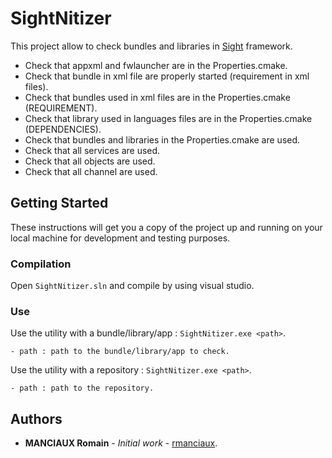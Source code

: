 # SightNitizer

This project allow to check bundles and libraries in [Sight](https://github.com/IRCAD-IHU/sight) framework.
* Check that appxml and fwlauncher are in the Properties.cmake.
* Check that bundle in xml file are properly started (requirement in xml files).
* Check that bundles used in xml files are in the Properties.cmake (REQUIREMENT).
* Check that library used in languages files are in the Properties.cmake (DEPENDENCIES).
* Check that bundles and libraries in the Properties.cmake are used.
* Check that all services are used.
* Check that all objects are used.
* Check that all channel are used.

## Getting Started

These instructions will get you a copy of the project up and running on your local machine for development and testing purposes.

### Compilation

Open `SightNitizer.sln` and compile by using visual studio.

### Use

Use the utility with a bundle/library/app : `SightNitizer.exe <path>`.

```
- path : path to the bundle/library/app to check.
```

Use the utility with a repository : `SightNitizer.exe <path>`.

```
- path : path to the repository.
```

## Authors

* **MANCIAUX Romain** - *Initial work* - [rmanciaux](https://git.ircad.fr/rmanciaux).
